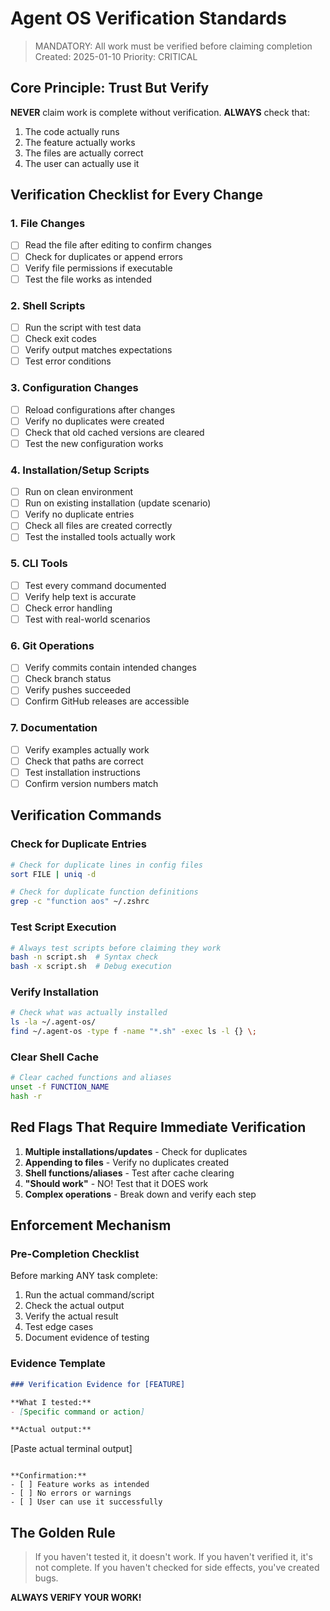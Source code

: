 # Agent OS Verification Standards

> MANDATORY: All work must be verified before claiming completion
> Created: 2025-01-10
> Priority: CRITICAL

## Core Principle: Trust But Verify

**NEVER** claim work is complete without verification. **ALWAYS** check that:
1. The code actually runs
2. The feature actually works
3. The files are actually correct
4. The user can actually use it

## Verification Checklist for Every Change

### 1. File Changes
- [ ] Read the file after editing to confirm changes
- [ ] Check for duplicates or append errors
- [ ] Verify file permissions if executable
- [ ] Test the file works as intended

### 2. Shell Scripts
- [ ] Run the script with test data
- [ ] Check exit codes
- [ ] Verify output matches expectations
- [ ] Test error conditions

### 3. Configuration Changes
- [ ] Reload configurations after changes
- [ ] Verify no duplicates were created
- [ ] Check that old cached versions are cleared
- [ ] Test the new configuration works

### 4. Installation/Setup Scripts
- [ ] Run on clean environment
- [ ] Run on existing installation (update scenario)
- [ ] Verify no duplicate entries
- [ ] Check all files are created correctly
- [ ] Test the installed tools actually work

### 5. CLI Tools
- [ ] Test every command documented
- [ ] Verify help text is accurate
- [ ] Check error handling
- [ ] Test with real-world scenarios

### 6. Git Operations
- [ ] Verify commits contain intended changes
- [ ] Check branch status
- [ ] Verify pushes succeeded
- [ ] Confirm GitHub releases are accessible

### 7. Documentation
- [ ] Verify examples actually work
- [ ] Check that paths are correct
- [ ] Test installation instructions
- [ ] Confirm version numbers match

## Verification Commands

### Check for Duplicate Entries
```bash
# Check for duplicate lines in config files
sort FILE | uniq -d

# Check for duplicate function definitions
grep -c "function aos" ~/.zshrc
```

### Test Script Execution
```bash
# Always test scripts before claiming they work
bash -n script.sh  # Syntax check
bash -x script.sh  # Debug execution
```

### Verify Installation
```bash
# Check what was actually installed
ls -la ~/.agent-os/
find ~/.agent-os -type f -name "*.sh" -exec ls -l {} \;
```

### Clear Shell Cache
```bash
# Clear cached functions and aliases
unset -f FUNCTION_NAME
hash -r
```

## Red Flags That Require Immediate Verification

1. **Multiple installations/updates** - Check for duplicates
2. **Appending to files** - Verify no duplicates created
3. **Shell functions/aliases** - Test after cache clearing
4. **"Should work"** - NO! Test that it DOES work
5. **Complex operations** - Break down and verify each step

## Enforcement Mechanism

### Pre-Completion Checklist
Before marking ANY task complete:
1. Run the actual command/script
2. Check the actual output
3. Verify the actual result
4. Test edge cases
5. Document evidence of testing

### Evidence Template
```markdown
### Verification Evidence for [FEATURE]

**What I tested:**
- [Specific command or action]

**Actual output:**
```
[Paste actual terminal output]
```

**Confirmation:**
- [ ] Feature works as intended
- [ ] No errors or warnings
- [ ] User can use it successfully
```

## The Golden Rule

> If you haven't tested it, it doesn't work.
> If you haven't verified it, it's not complete.
> If you haven't checked for side effects, you've created bugs.

**ALWAYS VERIFY YOUR WORK!**